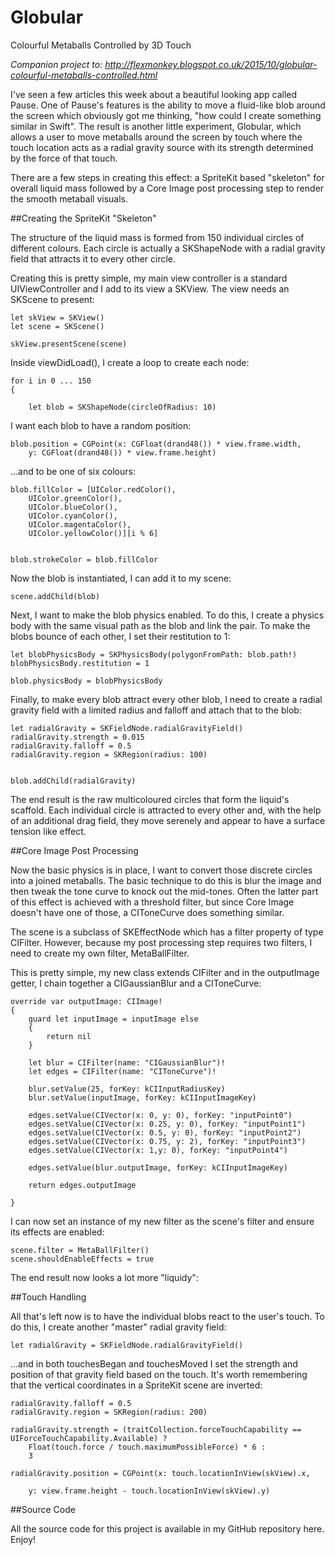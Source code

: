 # Globular
Colourful Metaballs Controlled by 3D Touch

_Companion project to: http://flexmonkey.blogspot.co.uk/2015/10/globular-colourful-metaballs-controlled.html_

I've seen a few articles this week about a beautiful looking app called Pause. One of Pause's features is the ability to move a fluid-like blob around the screen which obviously got me thinking, "how could I create something similar in Swift". The result is another little experiment, Globular, which allows a user to move metaballs around the screen by touch where the touch location acts as a radial gravity source with its strength determined by the force of that touch.

There are a few steps in creating this effect: a SpriteKit based "skeleton" for overall liquid mass followed by a Core Image post processing step to render the smooth metaball visuals.

##Creating the SpriteKit "Skeleton" 

The structure of the liquid mass is formed from 150 individual circles of different colours. Each circle is actually a SKShapeNode with a radial gravity field that attracts it to every other circle.

Creating this is pretty simple, my main view controller is a standard UIViewController and I add to its view a SKView. The view needs an SKScene to present:

    let skView = SKView()
    let scene = SKScene()

    skView.presentScene(scene)

Inside viewDidLoad(), I create a loop to create each node:

    for i in 0 ... 150
    {

        let blob = SKShapeNode(circleOfRadius: 10)

I want each blob to have a random position:

    blob.position = CGPoint(x: CGFloat(drand48()) * view.frame.width,
        y: CGFloat(drand48()) * view.frame.height)

...and to be one of six colours:

    blob.fillColor = [UIColor.redColor(),
        UIColor.greenColor(),
        UIColor.blueColor(),
        UIColor.cyanColor(),
        UIColor.magentaColor(),
        UIColor.yellowColor()][i % 6]
    

    blob.strokeColor = blob.fillColor

Now the blob is instantiated, I can add it to my scene:

    scene.addChild(blob)

Next, I want to make the blob physics enabled. To do this, I create a physics body with the same visual path as the blob and link the pair. To make the blobs bounce of each other, I set their restitution to 1:

    let blobPhysicsBody = SKPhysicsBody(polygonFromPath: blob.path!)
    blobPhysicsBody.restitution = 1

    blob.physicsBody = blobPhysicsBody

Finally, to make every blob attract every other blob, I need to create a radial gravity field with a limited radius and falloff and attach that to the blob:

    let radialGravity = SKFieldNode.radialGravityField()
    radialGravity.strength = 0.015
    radialGravity.falloff = 0.5
    radialGravity.region = SKRegion(radius: 100)
    

    blob.addChild(radialGravity)

The end result is the raw multicoloured circles that form the liquid's scaffold. Each individual circle is attracted to every other and, with the help of an additional drag field, they move serenely and appear to have a surface tension like effect.

##Core Image Post Processing

Now the basic physics is in place, I want to convert those discrete circles into a joined metaballs. The basic technique to do this is blur the image and then tweak the tone curve to knock out the mid-tones. Often the latter part of this effect is achieved with a threshold filter, but since Core Image doesn't have one of those, a CIToneCurve does something similar.

The scene is a subclass of SKEffectNode which has a filter property of type CIFilter. However, because my post processing step requires two filters, I need to create my own filter, MetaBallFilter.

This is pretty simple, my new class extends CIFilter and in the outputImage getter, I chain together a CIGaussianBlur and a CIToneCurve:

    override var outputImage: CIImage!
    {
        guard let inputImage = inputImage else
        {
            return nil
        }
        
        let blur = CIFilter(name: "CIGaussianBlur")!
        let edges = CIFilter(name: "CIToneCurve")!
        
        blur.setValue(25, forKey: kCIInputRadiusKey)
        blur.setValue(inputImage, forKey: kCIInputImageKey)
        
        edges.setValue(CIVector(x: 0, y: 0), forKey: "inputPoint0")
        edges.setValue(CIVector(x: 0.25, y: 0), forKey: "inputPoint1")
        edges.setValue(CIVector(x: 0.5, y: 0), forKey: "inputPoint2")
        edges.setValue(CIVector(x: 0.75, y: 2), forKey: "inputPoint3")
        edges.setValue(CIVector(x: 1,y: 0), forKey: "inputPoint4")
        
        edges.setValue(blur.outputImage, forKey: kCIInputImageKey)
        
        return edges.outputImage

    }

I can now set an instance of my new filter as the scene's filter and ensure its effects are enabled:

    scene.filter = MetaBallFilter()
    scene.shouldEnableEffects = true

The end result now looks a lot more "liquidy":

 
##Touch Handling

All that's left now is to have the individual blobs react to the user's touch. To do this, I create another "master" radial gravity field:

    let radialGravity = SKFieldNode.radialGravityField()

...and in both touchesBegan and touchesMoved I set the strength and position of that gravity field based on the touch. It's worth remembering that the vertical coordinates in a SpriteKit scene are inverted:

    radialGravity.falloff = 0.5
    radialGravity.region = SKRegion(radius: 200)
    
    radialGravity.strength = (traitCollection.forceTouchCapability == UIForceTouchCapability.Available) ?
        Float(touch.force / touch.maximumPossibleForce) * 6 :
        3
    
    radialGravity.position = CGPoint(x: touch.locationInView(skView).x,

        y: view.frame.height - touch.locationInView(skView).y)

##Source Code

All the source code for this project is available in my GitHub repository here. Enjoy!
